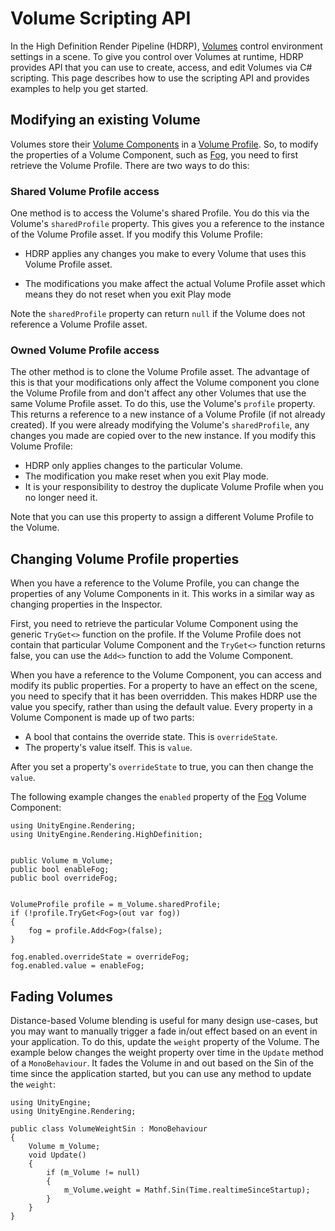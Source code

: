 # Volume Scripting API

In the High Definition Render Pipeline (HDRP), [Volumes](Volumes.md) control environment settings in a scene. To give you control over Volumes at runtime, HDRP provides API that you can use to create, access, and edit Volumes via C# scripting. This page describes how to use the scripting API and provides examples to help you get started.

## Modifying an existing Volume

Volumes store their [Volume Components](Volume-Components.md) in a [Volume Profile](Volume-Profile.md). So, to modify the properties of a Volume Component, such as [Fog](Override-Fog.md),  you need to first retrieve the Volume Profile. There are two ways to do this:

### Shared Volume Profile access

One method is to access the Volume's shared Profile. You do this via the Volume's `sharedProfile` property. This gives you a reference to the instance of the Volume Profile asset. If you modify this Volume Profile:

- HDRP applies any changes you make to every Volume that uses this Volume Profile asset.

- The modifications you make affect the actual Volume Profile asset which means they do not reset when you exit Play mode

Note the `sharedProfile` property can return `null` if the Volume does not reference a Volume Profile asset.

### Owned Volume Profile access

The other method is to clone the Volume Profile asset. The advantage of this is that your modifications only affect the Volume component you clone the Volume Profile from and don't affect any other Volumes that use the same Volume Profile asset. To do this, use the Volume's `profile` property. This returns a reference to a new instance of a Volume Profile (if not already created). If you were already modifying the Volume's `sharedProfile`, any changes you made are copied over to the new instance. If you modify this Volume Profile:

- HDRP only applies changes to the particular Volume.
- The modification you make reset when you exit Play mode.
- It is your responsibility to destroy the duplicate Volume Profile when you no longer need it.

Note that you can use this property to assign a different Volume Profile to the Volume.

## Changing Volume Profile properties

When you have a reference to the Volume Profile, you can change the properties of any Volume Components in it. This works in a similar way as changing properties in the Inspector. 

First, you need to retrieve the particular Volume Component using the generic `TryGet<>` function on the profile. If the Volume Profile does not contain that particular Volume Component  and the `TryGet<>` function returns false, you can use the `Add<>` function to add the Volume Component.

When you have a reference to the Volume Component, you can access and modify its public properties. For a property to have an effect on the scene, you need to specify that it has been overridden. This makes HDRP use the value you specify, rather than using the default value. Every property in a Volume Component is made up of two parts:

- A bool that contains the override state. This is `overrideState`.
- The property's value itself. This is `value`.

After you set a property's `overrideState` to true, you can then change the `value`.

The following example changes the `enabled` property of the [Fog](Override-Fog.md) Volume Component:

```
using UnityEngine.Rendering;
using UnityEngine.Rendering.HighDefinition;


public Volume m_Volume;
public bool enableFog;
public bool overrideFog;


VolumeProfile profile = m_Volume.sharedProfile;
if (!profile.TryGet<Fog>(out var fog))
{
	fog = profile.Add<Fog>(false);
}

fog.enabled.overrideState = overrideFog;
fog.enabled.value = enableFog;
```



## Fading Volumes

Distance-based Volume blending is useful for many design use-cases, but you may want to manually trigger a fade in/out effect based on an event in your application. To do this, update the `weight` property of the Volume. The example below changes the weight property over time in the `Update` method of a `MonoBehaviour`. It fades the Volume in and out based on the Sin of the time since the application started, but you can use any method to update the `weight`:

```
using UnityEngine;
using UnityEngine.Rendering;

public class VolumeWeightSin : MonoBehaviour
{
	Volume m_Volume;
	void Update()
	{
   		if (m_Volume != null)
   		{
			m_Volume.weight = Mathf.Sin(Time.realtimeSinceStartup);
		}
	}
}
```